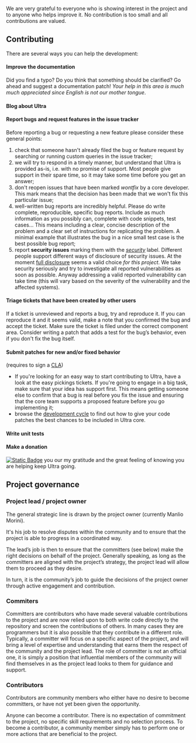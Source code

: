 We are very grateful to everyone who is showing interest in the project and to anyone who helps improve it. No contribution is too small and all contributions are valued.

## Contributing

There are several ways you can help the development:

#### Improve the documentation

Did you find a typo? Do you think that something should be clarified? Go ahead and suggest a documentation patch! *Your help in this area is much much appreciated since English is not our mother tongue*.

#### Blog about Ultra

#### Report bugs and request features in the issue tracker

Before reporting a bug or requesting a new feature please consider these general points:

1. check that someone hasn't already filed the bug or feature request by searching or running custom queries in the issue tracker;
2. we will try to respond in a timely manner, but understand that Ultra is provided as-is, i.e. with no promise of support. Most people give support in their spare time, so it may take some time before you get an answer;
3. don't reopen issues that have been marked *wontfix* by a core developer. This mark means that the decision has been made that we won't fix this particular issue;
4. well-written bug reports are incredibly helpful. Please do write complete, reproducible, specific bug reports. Include as much information as you possibly can, complete with code snippets, test cases... This means including a clear, concise description of the problem and a clear set of instructions for replicating the problem. A minimal example that illustrates the bug in a nice small test case is the best possible bug report;
5. report **security issues** marking them with the *[security][security_label]* label. Different people support different ways of disclosure of security issues. At the moment [full disclosure](https://en.wikipedia.org/wiki/Full_disclosure_(computer_security)) seems a valid choice *for this project*. We take security seriously and try to investigate all reported vulnerabilities as soon as possible. Anyway addressing a valid reported vulnerability can take time (this will vary based on the severity of the vulnerability and the affected systems).

#### Triage tickets that have been created by other users

If a ticket is unreviewed and reports a bug, try and reproduce it. If you can reproduce it and it seems valid, make a note that you confirmed the bug and accept the ticket. Make sure the ticket is filed under the correct component area. Consider writing a patch that adds a test for the bug’s behavior, even if you don't fix the bug itself.

#### Submit patches for new and/or fixed behavior
(requires to sign a [CLA](https://github.com/morinim/ultra/wiki/cla))

- If you're looking for an easy way to start contributing to Ultra, have a look at the easy pickings tickets. If you're going to engage in a big task, make sure that your idea has support first. This means getting someone else to confirm that a bug is real before you fix the issue and ensuring that the core team supports a proposed feature before you go implementing it;
- browse the [development cycle][development_cycle] to find out how to give your code patches the best chances to be included in Ultra core.

#### Write unit tests

#### Make a donation

[![Static Badge](https://img.shields.io/badge/sponsor-ultra-pink?logo=githubsponsors&labelColor=green)][donation] you our my gratitude and the great feeling of knowing you are helping keep Ultra going.

## Project governance

### Project lead / project owner

The general strategic line is drawn by the project owner (currently Manlio Morini).

It's his job to resolve disputes within the community and to ensure that the project is able to progress in a coordinated way.

The lead’s job is then to ensure that the committers (see below) make the right decisions on behalf of the project. Generally speaking, as long as the committers are aligned with the project’s strategy, the project lead will allow them to proceed as they desire.

In turn, it is the community’s job to guide the decisions of the project owner through active engagement and contribution.

### Commiters

Committers are contributors who have made several valuable contributions to the project and are now relied upon to both write code directly to the repository and screen the contributions of others. In many cases they are programmers but it is also possible that they contribute in a different role. Typically, a committer will focus on a specific aspect of the project, and will bring a level of expertise and understanding that earns them the respect of the community and the project lead. The role of committer is not an official one, it is simply a position that influential members of the community will find themselves in as the project lead looks to them for guidance and support.

### Contributors

Contributors are community members who either have no desire to become committers, or have not yet been given the opportunity.

Anyone can become a contributor. There is no expectation of commitment to the project, no specific skill requirements and no selection process. To become a contributor, a community member simply has to perform one or more actions that are beneficial to the project.

[development_cycle]: https://github.com/morinim/ultra/wiki/development_cycle
[donation]: https://github.com/sponsors/morinim
[security_label]: https://github.com/morinim/ultra/labels/security